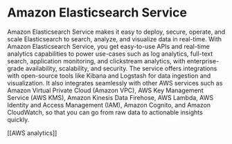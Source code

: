# Amazon Elasticsearch Service
Amazon Elasticsearch Service makes it easy to deploy, secure, operate, and scale Elasticsearch to search,
analyze, and visualize data in real-time. With Amazon Elasticsearch Service, you get easy-to-use APIs
and real-time analytics capabilities to power use-cases such as log analytics, full-text search, application
monitoring, and clickstream analytics, with enterprise-grade availability, scalability, and security. The
service offers integrations with open-source tools like Kibana and Logstash for data ingestion and
visualization. It also integrates seamlessly with other AWS services such as Amazon Virtual Private Cloud
(Amazon VPC), AWS Key Management Service (AWS KMS), Amazon Kinesis Data Firehose, AWS Lambda,
AWS Identity and Access Management (IAM), Amazon Cognito, and Amazon CloudWatch, so that you can
go from raw data to actionable insights quickly.


[[AWS analytics]]